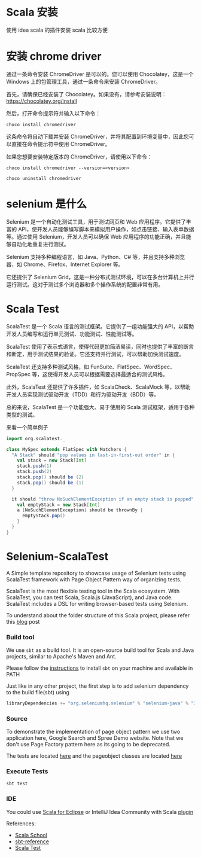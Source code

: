 # Scala 安装

使用 idea scala 的插件安装 scala 比较方便

# 安装 chrome driver

通过一条命令安装 ChromeDriver 是可以的。您可以使用 Chocolatey，这是一个 Windows 上的包管理工具，通过一条命令来安装 ChromeDriver。

首先，请确保已经安装了 Chocolatey。如果没有，请参考安装说明：https://chocolatey.org/install

然后，打开命令提示符并输入以下命令：

`choco install chromedriver`

这条命令将自动下载并安装 ChromeDriver，并将其配置到环境变量中，因此您可以直接在命令提示符中使用 ChromeDriver。

如果您想要安装特定版本的 ChromeDriver，请使用以下命令：

`choco install chromedriver --version=<version>`

`choco uninstall chromedriver`

# selenium 是什么

Selenium 是一个自动化测试工具，用于测试网页和 Web 应用程序。它提供了丰富的 API，使开发人员能够编写脚本来模拟用户操作，如点击链接、输入表单数据等。通过使用 Selenium，开发人员可以确保 Web 应用程序的功能正确，并且能够自动化地重复进行测试。

Selenium 支持多种编程语言，如 Java、Python、C# 等，并且支持多种浏览器，如 Chrome、Firefox、Internet Explorer 等。

它还提供了 Selenium Grid，这是一种分布式测试环境，可以在多台计算机上并行运行测试。这对于测试多个浏览器和多个操作系统的配置非常有用。

# Scala Test

ScalaTest 是一个 Scala 语言的测试框架。它提供了一组功能强大的 API，以帮助开发人员编写和运行单元测试、功能测试、性能测试等。

ScalaTest 使用了表示式语言，使得代码更加简洁易读，同时也提供了丰富的断言和断定，用于测试结果的验证。它还支持并行测试，可以帮助加快测试速度。

ScalaTest 还支持多种测试风格，如 FunSuite、FlatSpec、WordSpec、PropSpec 等，这使得开发人员可以根据需要选择最适合的测试风格。

此外，ScalaTest 还提供了许多插件，如 ScalaCheck、ScalaMock 等，以帮助开发人员实现测试驱动开发（TDD）和行为驱动开发（BDD）等。

总的来说，ScalaTest 是一个功能强大、易于使用的 Scala 测试框架，适用于各种类型的测试。

来看一个简单例子

```scala
import org.scalatest._

class MySpec extends FlatSpec with Matchers {
  "A Stack" should "pop values in last-in-first-out order" in {
    val stack = new Stack[Int]
    stack.push(1)
    stack.push(2)
    stack.pop() should be (2)
    stack.pop() should be (1)
  }

  it should "throw NoSuchElementException if an empty stack is popped" in {
    val emptyStack = new Stack[Int]
    a [NoSuchElementException] should be thrownBy {
      emptyStack.pop()
    }
  }
}

```

# Selenium-ScalaTest

A Simple template repository to showcase usage of Selenium tests using ScalaTest framework with Page Object Pattern
way of organizing tests.

ScalaTest is the most flexible testing tool in the Scala ecosystem. With ScalaTest, you can test Scala,
Scala.js (JavaScript), and Java code. ScalaTest includes a DSL for writing browser-based tests using Selenium.

To understand about the folder structure of this Scala project, please refer this [blog](http://allaboutscala.com/tutorials/chapter-1-getting-familiar-intellij-ide/intellij-project-structure-getting-started-scala-project/) post

### Build tool

We use `sbt` as a build tool. It is an open-source build tool for Scala and Java projects, similar to
Apache's Maven and Ant.

Please follow the [instructions](https://www.scala-sbt.org/1.x/docs/Setup.html) to install `sbt` on your machine
and available in PATH

Just like in any other project, the first step is to add selenium dependency to the build file(sbt) using

```scala
libraryDependencies += "org.seleniumhq.selenium" % "selenium-java" % "3.141.59" % "test"
```

### Source

To demonstrate the implementation of page object pattern we use two application here, Google Search and
Spree Demo website. Note that we don't use Page Factory pattern here as its going to be deprecated.

The tests are located [here](/src/test/scala/tests) and the pageobject classes are located [here](src/test/scala/pages)

### Execute Tests

`sbt test`

### IDE

You could use [Scala for Eclipse](http://scala-ide.org/) or IntelliJ Idea Community with Scala [plugin](https://plugins.jetbrains.com/plugin/1347-scala)

References:

- [Scala School](https://twitter.github.io/scala_school/)
- [sbt-reference](https://www.scala-sbt.org/1.x/docs/index.html)
- [Scala Test](http://www.scalatest.org/)

